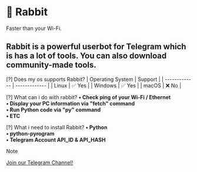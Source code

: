# 🐇 Rabbit
Faster than your Wi-Fi.

## Rabbit is a powerful userbot for Telegram which is has a lot of tools. You can also download community-made tools.

[?] Does my os supports Rabbit?
| Operating System  | Support |
| ------------- | ------------- |
| Linux  | ✅ Yes |
| Windows  | ✅ Yes |
| macOS    | ❌ No  |

[?] What can i do with rabbit?
**• Check ping of your Wi-Fi / Ethernet**\
**• Display your PC information via "fetch" command**\
**• Run Python code via "py" command**\
**• ETC**

[?] What i need to install Rabbit?
**• Python**\
**• python-pyrogram**\
**• Telegram Account API_ID & API_HASH**

>[!NOTE]
> [Join our Telegram Channel!](rabbit_userbot.t.me)
